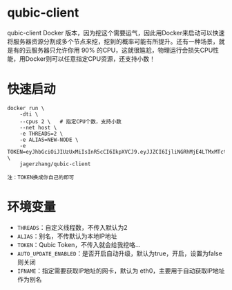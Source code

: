 # qubic-client
qubic-client Docker 版本，因为挖这个需要运气，因此用Docker来启动可以快速将服务器资源分割成多个节点来挖，挖到的概率可能有所提升。还有一种场景，就是有的云服务器只允许你用 90% 的CPU，这就很尴尬，物理运行会损失CPU性能，用Docker则可以任意指定CPU资源，还支持小数！
# 快速启动
```
docker run \
    -dti \
    --cpus 2 \   # 指定CPU个数，支持小数
    --net host \
    -e THREADS=2 \
    -e ALIAS=NEW-NODE \
    -e TOKEN=eyJhbGciOiJIUzUxMiIsInR5cCI6IkpXVCJ9.eyJJZCI6IjliNGRhMjE4LTMxMTctNGZiZC1hMTA3LWU1NDdiM2FiYTM5MCIsIk1pbmluZyI6IiIsIm5iZiI6MTcwOTA5NjYwMCwiZXhwIjoxNzQwNjMyNjAwLCJpYXQiOjE3MDkwOTY2MDAsImlzcyI6Imh0dHBzOi8vcXViaWMubGkvIiwiYXVkIjoiaHR0cHM6Ly9xdWJpYy5saS8ifQ.kxhLFKwDHDsyQhVt2GChj1ROzupM7QcFdT0LbX14XmDp09RvpN54T4sGRF7dvHf7bZOagc_nEMR6wkN3SofOUQ \
    jagerzhang/qubic-client
```

`注：TOKEN换成你自己的即可`

# 环境变量

- `THREADS`：自定义线程数，不传入默认为2
- `ALIAS`：别名，不传默认为本地IP地址
- `TOKEN`：Qubic Token，不传入就会给我挖咯...
- `AUTO_UPDATE_ENABLED`：是否开启自动升级，默认为true，开启，设置为false则关闭
- `IFNAME`：指定需要获取IP地址的网卡，默认为 eth0，主要用于自动获取IP地址作为别名

